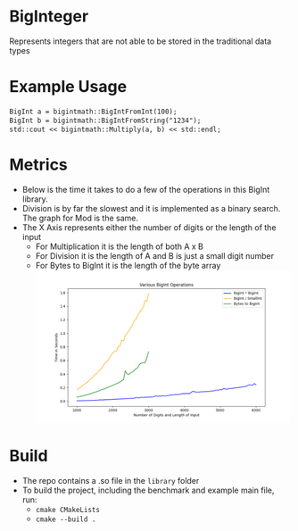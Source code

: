 # BigInteger
Represents integers that are not able to be stored in the traditional data types

# Example Usage

```
BigInt a = bigintmath::BigIntFromInt(100);
BigInt b = bigintmath::BigIntFromString("1234");
std::cout << bigintmath::Multiply(a, b) << std::endl;
```

# Metrics
- Below is the time it takes to do a few of the operations in this BigInt library.
- Division is by far the slowest and it is implemented as a binary search. The graph for Mod is the same.
- The X Axis represents either the number of digits or the length of the input
  - For Multiplication it is the length of both A x B
  - For Division it is the length of A and B is just a small digit number
  - For Bytes to BigInt it is the length of the byte array
![BigInt operations](graph/metrics.png)

# Build
- The repo contains a .so file in the `library` folder
- To build the project, including the benchmark and example main file, run: 
  - `cmake CMakeLists`
  - `cmake --build .`
